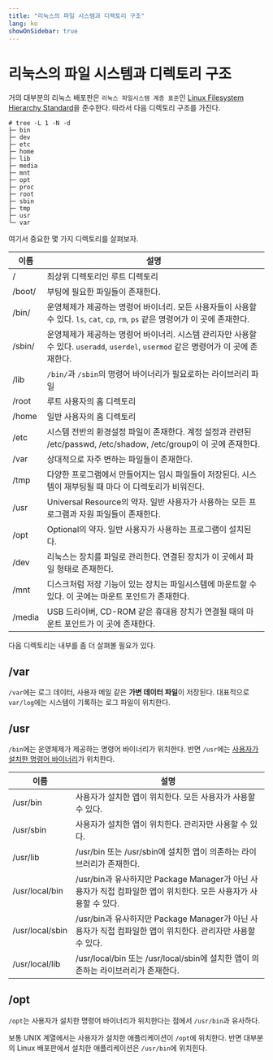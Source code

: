 ```yaml
---
title: "리눅스의 파일 시스템과 디렉토리 구조"
lang: ko
showOnSidebar: true
---
```


# 리눅스의  파일 시스템과 디렉토리 구조
거의 대부분의 리눅스 배포판은 `리눅스 파일시스템 계층 표준`인 [Linux Filesystem Hierarchy Standard](https://ko.wikipedia.org/wiki/%ED%8C%8C%EC%9D%BC%EC%8B%9C%EC%8A%A4%ED%85%9C_%EA%B3%84%EC%B8%B5%EA%B5%AC%EC%A1%B0_%ED%91%9C%EC%A4%80)을 준수한다. 따라서 다음 디렉토리 구조를 가진다.

```
# tree -L 1 -N -d
├─ bin
├─ dev
├─ etc
├─ home
├─ lib
├─ media
├─ mnt
├─ opt
├─ proc
├─ root
├─ sbin
├─ tmp
├─ usr
└─ var
```

여기서 중요한 몇 가지 디렉토리를 살펴보자.

|이름|설명|
|------|---|
|/|최상위 디렉토리인 루트 디렉토리|
|/boot/|부팅에 필요한 파일들이 존재한다.|
|/bin/|운영체제가 제공하는 명령어 바이너리. 모든 사용자들이 사용할 수 있다. `ls`, `cat`, `cp`, `rm`, `ps` 같은 명령어가 이 곳에 존재한다.|
|/sbin/|운영체제가 제공하는 명령어 바이너리. 시스템 관리자만 사용할 수 있다. `useradd`, `userdel`, `usermod` 같은 명령어가 이 곳에 존재한다.|
|/lib|`/bin/`과 `/sbin`의 명령어 바이너리가 필요로하는 라이브러리 파일|
|/root|루트 사용자의 홈 디렉토리|
|/home|일반 사용자의 홈 디렉토리|
|/etc|시스템 전반의 환경설정 파일이 존재한다. 계정 설정과 관련된 /etc/passwd, /etc/shadow, /etc/group이 이 곳에 존재한다.|
|/var|상대적으로 자주 변하는 파일들이 존재한다.|
|/tmp|다양한 프로그램에서 만들어지는 임시 파일들이 저장된다. 시스템이 재부팅될 때 마다 이 디렉토리가 비워진다.|
|/usr|Universal Resource의 약자. 일반 사용자가 사용하는 모든 프로그램과 자원 파일들이 존재한다.|
|/opt|Optional의 약자. 일반 사용자가 사용하는 프로그램이 설치된다.|
|/dev|리눅스는 장치를 파일로 관리한다. 연결된 장치가 이 곳에서 파일 형태로 존재한다.|
|/mnt|디스크처럼 저장 기능이 있는 장치는 파일시스템에 마운트할 수 있다. 이 곳에는 마운트 포인트가 존재한다.|
|/media|USB 드라이버, CD-ROM 같은 휴대용 장치가 연결될 때의 마운트 포인트가 이 곳에 존재한다.|

다음 디렉토리는 내부를 좀 더 살펴볼 필요가 있다.

## /var
`/var`에는 로그 데이터, 사용자 메일 같은 <b>가변 데이터 파일</b>이 저장된다. 대표적으로 `var/log`에는 시스템이 기록하는 로그 파일이 위치한다.

## /usr
`/bin`에는 운영체제가 제공하는 명령어 바이너리가 위치한다. 반면 `/usr`에는 <u>사용자가 설치한 명령어 바이너리</u>가 위치한다.

|이름|설명|
|------|---|
|/usr/bin|사용자가 설치한 앱이 위치한다. 모든 사용자가 사용할 수 있다.|
|/usr/sbin|사용자가 설치한 앱이 위치한다. 관리자만 사용할 수 있다.|
|/usr/lib|/usr/bin 또는 /usr/sbin에 설치한 앱이 의존하는 라이브러리가 존재한다.|
|/usr/local/bin|/usr/bin과 유사하지만 Package Manager가 아닌 사용자가 직접 컴파일한 앱이 위치한다. 모든 사용자가 사용할 수 있다.|
|/usr/local/sbin|/usr/bin과 유사하지만 Package Manager가 아닌 사용자가 직접 컴파일한 앱이 위치한다. 관리자만 사용할 수 있다.|
|/usr/local/lib|/usr/local/bin 또는 /usr/local/sbin에 설치한 앱이 의존하는 라이브러리가 존재한다.|

## /opt
`/opt`는 사용자가 설치한 명령어 바이너리가 위치한다는 점에서 `/usr/bin`과 유사하다. 

보통 UNIX 계열에서는 사용자가 설치한 애플리케이션이 `/opt`에 위치한다. 반면 대부분의 Linux 배포판에서 설치한 애플리케이션은 `/usr/bin`에 위치힌다.